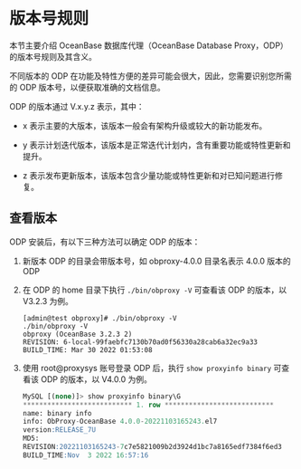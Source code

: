 # 版本号规则

本节主要介绍 OceanBase 数据库代理（OceanBase Database Proxy，ODP）的版本号规则及其含义。

不同版本的 ODP 在功能及特性方便的差异可能会很大，因此，您需要识别您所需的 ODP 版本号，以便获取准确的文档信息。

ODP 的版本通过 V.x.y.z 表示，其中：

* x 表示主要的大版本，该版本一般会有架构升级或较大的新功能发布。

* y 表示计划迭代版本，该版本是正常迭代计划内，含有重要功能或特性更新和提升。

* z 表示发布更新版本，该版本包含少量功能或特性更新和对已知问题进行修复。

## 查看版本

ODP 安装后，有以下三种方法可以确定 ODP 的版本：

1. 新版本 ODP 的目录会带版本号，如 obproxy-4.0.0 目录名表示 4.0.0 版本的 ODP

2. 在 ODP 的 home 目录下执行 `./bin/obproxy -V` 可查看该 ODP 的版本，以 V3.2.3 为例。

   ```shell
   [admin@test obproxy]# ./bin/obproxy -V
   ./bin/obproxy -V
   obproxy (OceanBase 3.2.3 2)
   REVISION: 6-local-99faebfc7130b70ad0f56330a28cab6a32ec9a33
   BUILD_TIME: Mar 30 2022 01:53:08
   ```

3. 使用 root@proxysys 账号登录 ODP 后，执行 `show proxyinfo binary` 可查看该 ODP 的版本，以 V4.0.0 为例。

   ```sql
   MySQL [(none)]> show proxyinfo binary\G
   *************************** 1. row ***************************
   name: binary info
   info: ObProxy-OceanBase 4.0.0-20221103165243.el7
   version:RELEASE_7U
   MD5:
   REVISION:20221103165243-7c7e5821009b2d3924d1bc7a8165edf7384f6ed3
   BUILD_TIME:Nov  3 2022 16:57:16
   ```
